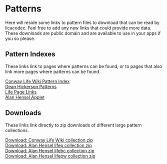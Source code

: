 # Patterns

Here will reside some links to pattern files to download that can be read by llcacodec.
Feel free to add any new links that could provide more data. These downloads are public
domain and are available to use in your apps if you so please.

## Pattern Indexes

These links link to pages where patterns can be found, or to pages that also link
more pages where patterns can be found.

[Conway Life Wiki Pattern Index](https://conwaylife.com/patterns/)  
[Dean Hickerson Patterns](http://conwaylife.com/ref/DRH/life.html)  
[Life Page Links](http://conwaylife.com/ref/DRH/lifelinks.html)  
[Alan Hensel Applet](http://www.ibiblio.org/lifepatterns/lifeapplet.html)  

## Downloads

These links link directly to zip downloads of different large pattern collections.

[Download: Conway Life Wiki collection zip](https://conwaylife.com/patterns/all.zip)  
[Download: Alan Hensel lifep collection zip](https://www.ibiblio.org/lifepatterns/lifep.zip)  
[Download: Alan Hensel lifebc collection zip](https://www.ibiblio.org/lifepatterns/lifebc.zip)  
[Download: Alan Hensel lifepw collection zip](www.ibiblio.org/lifepatterns/lifepw.zip)  
